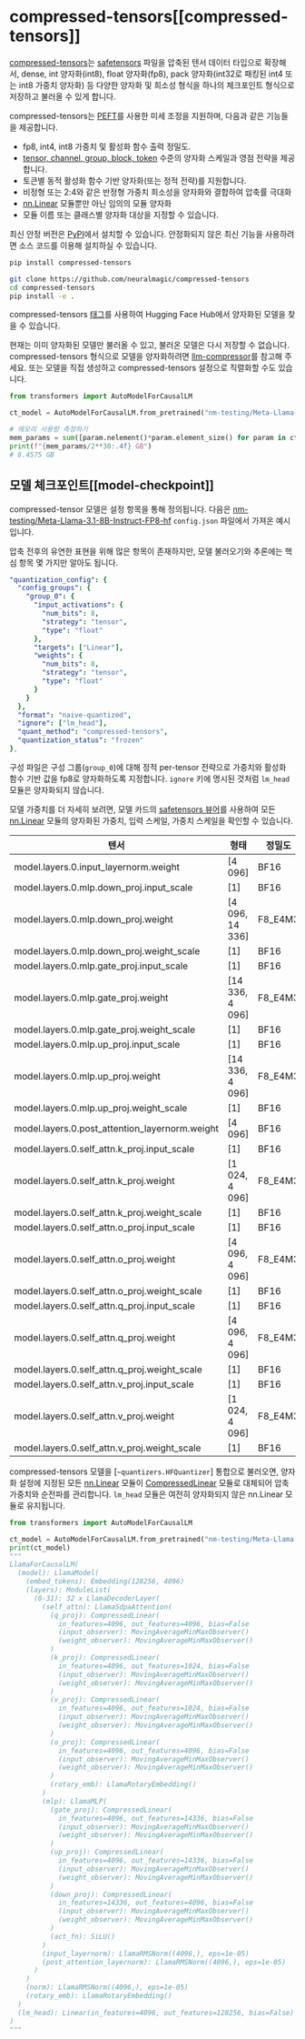 <!--Copyright 2024 The HuggingFace Team. All rights reserved.

Licensed under the Apache License, Version 2.0 (the "License"); you may not use this file except in compliance with
the License. You may obtain a copy of the License at

http://www.apache.org/licenses/LICENSE-2.0

Unless required by applicable law or agreed to in writing, software distributed under the License is distributed on
an "AS IS" BASIS, WITHOUT WARRANTIES OR CONDITIONS OF ANY KIND, either express or implied. See the License for the
specific language governing permissions and limitations under the License.

⚠️ Note that this file is in Markdown but contain specific syntax for our doc-builder (similar to MDX) that may not be
rendered properly in your Markdown viewer.

-->

# compressed-tensors[[compressed-tensors]]

[compressed-tensors](https://github.com/neuralmagic/compressed-tensors)는 [safetensors](https://github.com/huggingface/safetensors) 파일을 압축된 텐서 데이터 타입으로 확장해서, dense, int 양자화(int8), float 양자화(fp8), pack 양자화(int32로 패킹된 int4 또는 int8 가중치 양자화) 등 다양한 양자화 및 희소성 형식을 하나의 체크포인트 형식으로 저장하고 불러올 수 있게 합니다.

compressed-tensors는 [PEFT](https://huggingface.co/docs/peft)를 사용한 미세 조정을 지원하며, 다음과 같은 기능들을 제공합니다.

- fp8, int4, int8 가중치 및 활성화 함수 출력 정밀도.
- [tensor, channel, group, block, token](https://github.com/neuralmagic/compressed-tensors/blob/83b2e7a969d70606421a76b9a3d112646077c8de/src/compressed_tensors/quantization/quant_args.py#L43-L52) 수준의 양자화 스케일과 영점 전략을 제공합니다.
- 토큰별 동적 활성화 함수 기반 양자화(또는 정적 전략)를 지원합니다.
- 비정형 또는 2:4와 같은 반정형 가중치 희소성을 양자화와 결합하여 압축률 극대화
- [nn.Linear](https://pytorch.org/docs/stable/generated/torch.nn.Linear.html) 모듈뿐만 아닌 임의의 모듈 양자화
- 모듈 이름 또는 클래스별 양자화 대상을 지정할 수 있습니다.

최신 안정 버전은 [PyPI](https://pypi.org/project/compressed-tensors)에서 설치할 수 있습니다. 안정화되지 않은 최신 기능을 사용하려면 소스 코드를 이용해 설치하실 수 있습니다.

<hfoptions id="install">
<hfoption id="PyPI">

```bash
pip install compressed-tensors
```

</hfoption>
<hfoption id="source code">

```bash
git clone https://github.com/neuralmagic/compressed-tensors
cd compressed-tensors
pip install -e .
```

</hfoption>
</hfoptions>

compressed-tensors [태그](https://huggingface.co/models?other=compressed-tensors)를 사용하여 Hugging Face Hub에서 양자화된 모델을 찾을 수 있습니다. 

현재는 이미 양자화된 모델만 불러올 수 있고, 불러온 모델은 다시 저장할 수 없습니다. compressed-tensors 형식으로 모델을 양자화하려면 [llm-compressor](https://github.com/vllm-project/llm-compressor)를 참고해 주세요. 또는 모델을 직접 생성하고 compressed-tensors 설정으로 직렬화할 수도 있습니다.

```python
from transformers import AutoModelForCausalLM

ct_model = AutoModelForCausalLM.from_pretrained("nm-testing/Meta-Llama-3.1-8B-Instruct-FP8-hf", device_map="auto")

# 메모리 사용량 측정하기
mem_params = sum([param.nelement()*param.element_size() for param in ct_model.parameters()])
print(f"{mem_params/2**30:.4f} GB")
# 8.4575 GB
```

## 모델 체크포인트[[model-checkpoint]]

compressed-tensor 모델은 설정 항목을 통해 정의됩니다. 다음은 [nm-testing/Meta-Llama-3.1-8B-Instruct-FP8-hf](https://huggingface.co/nm-testing/Meta-Llama-3.1-8B-Instruct-FP8-hf/blob/main/config.json) `config.json` 파일에서 가져온 예시입니다.

압축 전후의 유연한 표현을 위해 많은 항목이 존재하지만, 모델 불러오기와 추론에는 핵심 항목 몇 가지만 알아도 됩니다.

```yaml
"quantization_config": {
  "config_groups": {
    "group_0": {
      "input_activations": {
        "num_bits": 8,
        "strategy": "tensor",
        "type": "float"
      },
      "targets": ["Linear"],
      "weights": {
        "num_bits": 8,
        "strategy": "tensor",
        "type": "float"
      }
    }
  },
  "format": "naive-quantized",
  "ignore": ["lm_head"],
  "quant_method": "compressed-tensors",
  "quantization_status": "frozen"
},
```

구성 파일은 구성 그룹(`group_0`)에 대해 정적 per-tensor 전략으로 가중치와 활성화 함수 기반 값을 fp8로 양자화하도록 지정합니다. `ignore` 키에 명시된 것처럼 `lm_head` 모듈은 양자화되지 않습니다.

모델 가중치를 더 자세히 보려면, 모델 카드의 [safetensors 뷰어](https://huggingface.co/nm-testing/Meta-Llama-3.1-8B-Instruct-FP8-hf?show_file_info=model.safetensors.index.json)를 사용하여 모든 [nn.Linear](https://pytorch.org/docs/stable/generated/torch.nn.Linear.html) 모듈의 양자화된 가중치, 입력 스케일, 가중치 스케일을 확인할 수 있습니다.

| 텐서 | 형태 |	정밀도 |
| ------- | ----- | --------- |
model.layers.0.input_layernorm.weight	| [4 096]	| BF16 
model.layers.0.mlp.down_proj.input_scale	| [1]	| BF16 
model.layers.0.mlp.down_proj.weight	| [4 096, 14 336] |	F8_E4M3 
model.layers.0.mlp.down_proj.weight_scale |	[1]	| BF16 
model.layers.0.mlp.gate_proj.input_scale |	[1]	| BF16 
model.layers.0.mlp.gate_proj.weight	| [14 336, 4 096]	| F8_E4M3 
model.layers.0.mlp.gate_proj.weight_scale	| [1] |	BF16 
model.layers.0.mlp.up_proj.input_scale|	[1]	|BF16 
model.layers.0.mlp.up_proj.weight |	[14 336, 4 096]	| F8_E4M3 
model.layers.0.mlp.up_proj.weight_scale | [1]	| BF16 
model.layers.0.post_attention_layernorm.weight |	[4 096]	|BF16 
model.layers.0.self_attn.k_proj.input_scale |	[1]	|  BF16
model.layers.0.self_attn.k_proj.weight |	[1 024, 4 096]|	F8_E4M3
model.layers.0.self_attn.k_proj.weight_scale |[1]	| BF16 
model.layers.0.self_attn.o_proj.input_scale	| [1]	| BF16
model.layers.0.self_attn.o_proj.weight | [4 096, 4 096]	| F8_E4M3 
model.layers.0.self_attn.o_proj.weight_scale | [1]	| BF16 
model.layers.0.self_attn.q_proj.input_scale	| [1]	| BF16 
model.layers.0.self_attn.q_proj.weight | [4 096, 4 096]	| F8_E4M3 
model.layers.0.self_attn.q_proj.weight_scale |	[1] | BF16 
model.layers.0.self_attn.v_proj.input_scale	| [1] | BF16 
model.layers.0.self_attn.v_proj.weight |	[1 024, 4 096]	| F8_E4M3 
model.layers.0.self_attn.v_proj.weight_scale |	[1] |	BF16 

compressed-tensors 모델을 [`~quantizers.HFQuantizer`] 통합으로 불러오면, 양자화 설정에 지정된 모든 [nn.Linear](https://pytorch.org/docs/stable/generated/torch.nn.Linear.html) 모듈이 [CompressedLinear](https://github.com/neuralmagic/compressed-tensors/blob/975cb223b19fcac2b98a4271d17668462d4d6e1d/src/compressed_tensors/linear/compressed_linear.py#L30) 모듈로 대체되어 압축 가중치와 순전파를 관리합니다. `lm_head` 모듈은 여전히 양자화되지 않은 nn.Linear 모듈로 유지됩니다.

```python
from transformers import AutoModelForCausalLM

ct_model = AutoModelForCausalLM.from_pretrained("nm-testing/Meta-Llama-3.1-8B-Instruct-FP8-hf")
print(ct_model)
"""
LlamaForCausalLM(
  (model): LlamaModel(
    (embed_tokens): Embedding(128256, 4096)
    (layers): ModuleList(
      (0-31): 32 x LlamaDecoderLayer(
        (self_attn): LlamaSdpaAttention(
          (q_proj): CompressedLinear(
            in_features=4096, out_features=4096, bias=False
            (input_observer): MovingAverageMinMaxObserver()
            (weight_observer): MovingAverageMinMaxObserver()
          )
          (k_proj): CompressedLinear(
            in_features=4096, out_features=1024, bias=False
            (input_observer): MovingAverageMinMaxObserver()
            (weight_observer): MovingAverageMinMaxObserver()
          )
          (v_proj): CompressedLinear(
            in_features=4096, out_features=1024, bias=False
            (input_observer): MovingAverageMinMaxObserver()
            (weight_observer): MovingAverageMinMaxObserver()
          )
          (o_proj): CompressedLinear(
            in_features=4096, out_features=4096, bias=False
            (input_observer): MovingAverageMinMaxObserver()
            (weight_observer): MovingAverageMinMaxObserver()
          )
          (rotary_emb): LlamaRotaryEmbedding()
        )
        (mlp): LlamaMLP(
          (gate_proj): CompressedLinear(
            in_features=4096, out_features=14336, bias=False
            (input_observer): MovingAverageMinMaxObserver()
            (weight_observer): MovingAverageMinMaxObserver()
          )
          (up_proj): CompressedLinear(
            in_features=4096, out_features=14336, bias=False
            (input_observer): MovingAverageMinMaxObserver()
            (weight_observer): MovingAverageMinMaxObserver()
          )
          (down_proj): CompressedLinear(
            in_features=14336, out_features=4096, bias=False
            (input_observer): MovingAverageMinMaxObserver()
            (weight_observer): MovingAverageMinMaxObserver()
          )
          (act_fn): SiLU()
        )
        (input_layernorm): LlamaRMSNorm((4096,), eps=1e-05)
        (post_attention_layernorm): LlamaRMSNorm((4096,), eps=1e-05)
      )
    )
    (norm): LlamaRMSNorm((4096,), eps=1e-05)
    (rotary_emb): LlamaRotaryEmbedding()
  )
  (lm_head): Linear(in_features=4096, out_features=128256, bias=False)
)
"""
```
